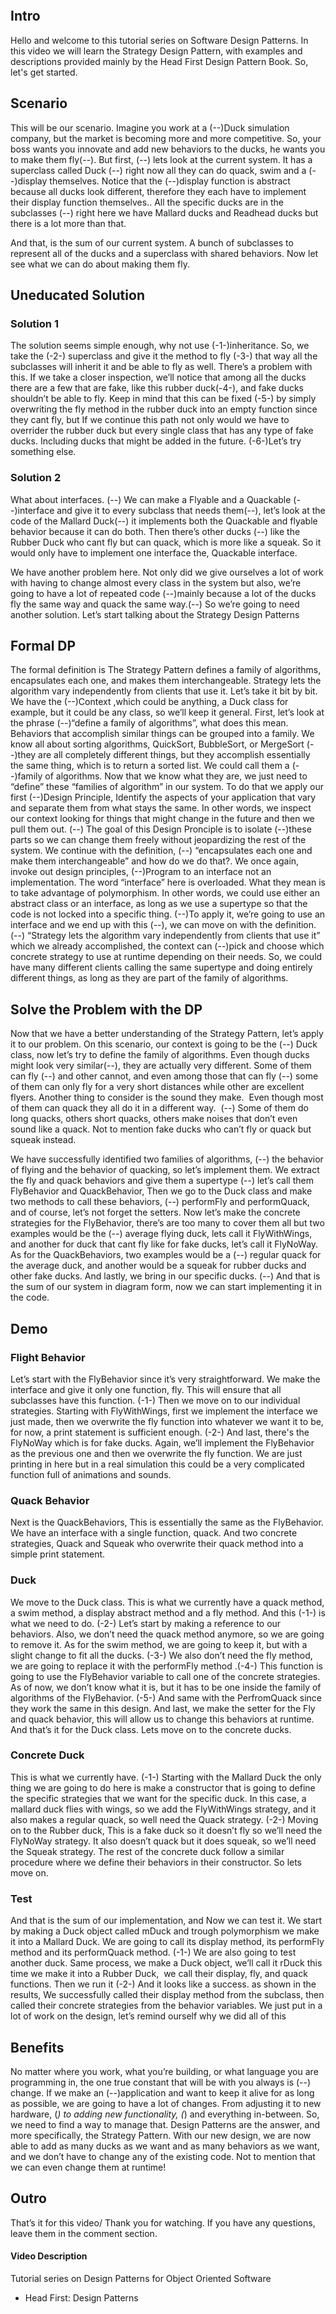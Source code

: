 ```toc
```

## Intro
Hello and welcome to this tutorial series on Software Design Patterns. In this video we will learn the Strategy Design Pattern, with examples and descriptions provided mainly by the Head First Design Pattern Book. So, let's get started.

## Scenario
This will be our scenario. Imagine you work at a (--)Duck simulation company, but the market is becoming more and more competitive. So, your boss wants you innovate and add new behaviors to the ducks, he wants you to make them fly(--). But first, (--) lets look at the current system. It has a superclass called Duck (--) right now all they can do quack, swim and a (--)display themselves. Notice that the (--)display function is abstract because all ducks look different, therefore they each have to implement their display function themselves.. All the specific ducks are in the subclasses (--) right here we have Mallard ducks and Readhead ducks but there is a lot more than that.

And that, is the sum of our current system. A bunch of subclasses to represent all of the ducks and a superclass with shared behaviors. Now let see what we can do about making them fly.

## Uneducated Solution
### Solution 1
The solution seems simple enough, why not use (-1-)inheritance. So, we take the (-2-) superclass and give it the method to fly (-3-) that way all the subclasses will inherit it and be able to fly as well. There’s a problem with this. If we take a closer inspection, we’ll notice that among all the ducks there are a few that are fake, like this rubber duck(-4-), and fake ducks shouldn’t be able to fly. Keep in mind that this can be fixed (-5-) by simply overwriting the fly method in the rubber duck into an empty function since they cant fly, but If we continue this path not only would we have to overrider the rubber duck but every single class that has any type of fake ducks. Including ducks that might be added in the future. (-6-)Let’s try something else.

### Solution 2
What about interfaces. (--) We can make a Flyable and a Quackable (--)interface and give it to every subclass that needs them(--), let’s look at the code of the Mallard Duck(--) it implements both the Quackable and flyable behavior because it can do both. Then there’s other ducks (--) like the Rubber Duck who cant fly but can quack, which is more like a squeak. So it would only have to implement one interface the, Quackable interface.

We have another problem here. Not only did we give ourselves a lot of work with having to change almost every class in the system but also, we’re going to have a lot of repeated code (--)mainly because a lot of the ducks fly the same way and quack the same way.(--) So we’re going to need another solution. Let’s start talking about the Strategy Design Patterns

## Formal DP
The formal definition is The Strategy Pattern defines a family of algorithms, encapsulates each one, and makes them interchangeable. Strategy lets the algorithm vary independently from clients that use it. Let’s take it bit by bit. We have the (--)Context ,which could be anything, a Duck class for example, but it could be any class, so we’ll keep it general. First, let’s look at the phrase (--)“define a family of algorithms”, what does this mean. Behaviors that accomplish similar things can be grouped into a family. We know all about sorting algorithms, QuickSort, BubbleSort, or MergeSort (--)they are all completely different things, but they accomplish essentially the same thing, which is to return a sorted list. We could call them a (--)family of algorithms. Now that we know what they are, we just need to “define” these “families of algorithm” in our system. To do that we apply our first (--)Design Principle, Identify the aspects of your application that vary and separate them from what stays the same. In other words, we inspect our context looking for things that might change in the future and then we pull them out. (--) The goal of this Design Pronciple is to isolate (--)these parts so we can change them freely without jeopardizing the rest of the system. We continue with the definition, (--) “encapsulates each one and make them interchangeable” and how do we do that?. We once again, invoke out design principles, (--)Program to an interface not an implementation. The word “interface” here is overloaded. What they mean is to take advantage of polymorphism. In other words, we could use either an abstract class or an interface, as long as we use a supertype so that the code is not locked into a specific thing. (--)To apply it, we’re going to use an interface and we end up with this (--), we can move on with the definition. (--) “Strategy lets the algorithm vary independently from clients that use it” which we already accomplished, the context can (--)pick and choose which concrete strategy to use at runtime depending on their needs. So, we could have many different clients calling the same supertype and doing entirely different things, as long as they are part of the family of algorithms.

## Solve the Problem with the DP
Now that we have a better understanding of the Strategy Pattern, let’s apply it to our problem. On this scenario, our context is going to be the (--) Duck class, now let’s try to define the family of algorithms. Even though ducks might look very similar(--), they are actually very different. Some of them can fly (--) and other cannot, and even among those that can fly (--) some of them can only fly for a very short distances while other are excellent flyers. Another thing to consider is the sound they make.  Even though most of them can quack they all do it in a different way.  (--) Some of them do long quacks, others short quacks, others make noises that don’t even sound like a quack. Not to mention fake ducks who can’t fly or quack but squeak instead.

We have successfully identified two families of algorithms, (--) the behavior of flying and the behavior of quacking, so let’s implement them. We extract the fly and quack behaviors and give them a supertype (--) let’s call them FlyBehavior and QuackBehavior, Then we go to the Duck class and make two methods to call these behaviors, (--) performFly and performQuack, and of course, let’s not forget the setters. Now let’s make the concrete strategies for the FlyBehavior, there’s are too many to cover them all but two examples would be the (--) average flying duck, lets call it FlyWithWings, and another for duck that cant fly like for fake ducks, let’s call it FlyNoWay. As for the QuackBehaviors, two examples would be a (--) regular quack for the average duck, and another would be a squeak for rubber ducks and other fake ducks. And lastly, we bring in our specific ducks. (--) And that is the sum of our system in diagram form, now we can start implementing it in the code.

## Demo
### Flight Behavior
Let’s start with the FlyBehavior since it’s very straightforward. We make the interface and give it only one function, fly. This will ensure that all subclasses have this function. (-1-) Then we move on to our individual strategies. Starting with FlyWithWings, first we implement the interface we just made, then we overwrite the fly function into whatever we want it to be, for now, a print statement is sufficient enough. (-2-) And last, there's the FlyNoWay which is for fake ducks. Again, we’ll implement the FlyBehavior as the previous one and then we overwrite the fly function. We are just printing in here but in a real simulation this could be a very complicated function full of animations and sounds.

### Quack Behavior
Next is the QuackBehaviors, This is essentially the same as the FlyBehavior. We have an interface with a single function, quack. And two concrete strategies, Quack and Squeak who overwrite their quack method into a simple print statement.

### Duck
We move to the Duck class. This is what we currently have a quack method, a swim method, a display abstract method and a fly method. And this (-1-) is what we need to do. (-2-) Let’s start by making a reference to our behaviors. Also, we don’t need the quack method anymore, so we are going to remove it. As for the swim method, we are going to keep it, but with a slight change to fit all the ducks. (-3-) We also don’t need the fly method, we are going to replace it with the performFly method .(-4-) This function is going to use the FlyBehavior variable to call one of the concrete strategies. As of now, we don’t know what it is, but it has to be one inside the family of algorithms of the FlyBehavior. (-5-) And same with the PerfromQuack since they work the same in this design. And last, we make the setter for the Fly and quack behavior, this will allow us to change this behaviors at runtime. And that’s it for the Duck class. Lets move on to the concrete ducks.

### Concrete Duck
This is what we currently have. (-1-) Starting with the Mallard Duck the only thing we are going to do here is make a constructor that is going to define the specific strategies that we want for the specific duck. In this case, a mallard duck flies with wings, so we add the FlyWithWings strategy, and it also makes a regular quack, so well need the Quack strategy. (-2-) Moving on to the Rubber duck, This is a fake duck so it doesn’t fly so we’ll need the FlyNoWay strategy. It also doesn’t quack but it does squeak, so we’ll need the Squeak strategy. The rest of the concrete duck follow a similar procedure where we define their behaviors in their constructor. So lets move on.

### Test
And that is the sum of our implementation, and Now we can test it. We start by making a Duck object called mDuck and trough polymorphism we make it into a Mallard Duck. We are going to call its display method, its performFly method and its performQuack method. (-1-) We are also going to test another duck. Same process, we make a Duck object, we’ll call it rDuck this time we make it into a Rubber Duck,  we call their display, fly, and quack functions. Then we run it (-2-) And it looks like a success. as shown in the results, We successfully called their display method from the subclass, then called their concrete strategies from the behavior variables. We just put in a lot of work on the design, let’s remind ourself why we did all of this

## Benefits
No matter where you work, what you’re building, or what language you are programming in, the one true constant that will be with you always is (--) change. If we make an (--)application and want to keep it alive for as long as possible, we are going to have a lot of changes. From adjusting it to new hardware, (*) to adding new functionality, (*) and everything in-between. So, we need to find a way to manage that. Design Patterns are the answer, and more specifically, the Strategy Pattern. With our new design, we are now able to add as many ducks as we want and as many behaviors as we want, and we don’t have to change any of the existing code. Not to mention that we can even change them at runtime!

## Outro
That’s it for this video/ Thank you for watching. If you have any questions, leave them in the comment section.

#### Video Description
Tutorial series on Design Patterns for Object Oriented Software

- Head First: Design Patterns 
 